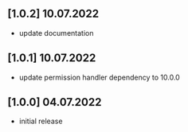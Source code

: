 ## [1.0.2] 10.07.2022

* update documentation

## [1.0.1] 10.07.2022

* update permission handler dependency to 10.0.0

## [1.0.0] 04.07.2022

* initial release

